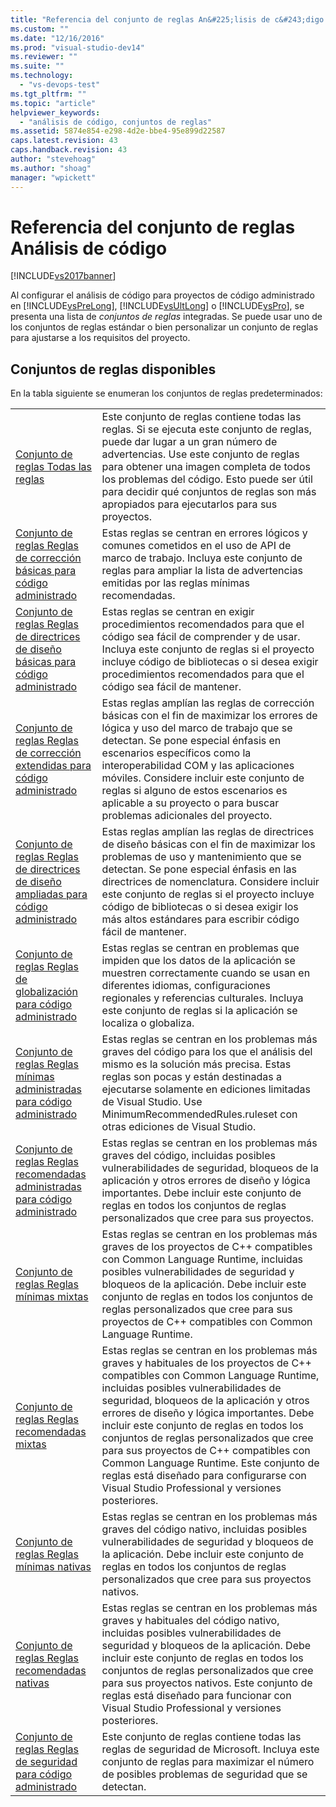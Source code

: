 ```yaml
---
title: "Referencia del conjunto de reglas An&#225;lisis de c&#243;digo | Microsoft Docs"
ms.custom: ""
ms.date: "12/16/2016"
ms.prod: "visual-studio-dev14"
ms.reviewer: ""
ms.suite: ""
ms.technology: 
  - "vs-devops-test"
ms.tgt_pltfrm: ""
ms.topic: "article"
helpviewer_keywords: 
  - "análisis de código, conjuntos de reglas"
ms.assetid: 5874e854-e298-4d2e-bbe4-95e899d22587
caps.latest.revision: 43
caps.handback.revision: 43
author: "stevehoag"
ms.author: "shoag"
manager: "wpickett"
---
```

# Referencia del conjunto de reglas An&#225;lisis de c&#243;digo
[!INCLUDE[vs2017banner](../code-quality/includes/vs2017banner.md)]

Al configurar el análisis de código para proyectos de código administrado en [!INCLUDE[vsPreLong](../code-quality/includes/vsprelong_md.md)], [!INCLUDE[vsUltLong](../code-quality/includes/vsultlong_md.md)] o [!INCLUDE[vsPro](../code-quality/includes/vspro_md.md)], se presenta una lista de *conjuntos de reglas* integradas.  Se puede usar uno de los conjuntos de reglas estándar o bien personalizar un conjunto de reglas para ajustarse a los requisitos del proyecto.  
  
## Conjuntos de reglas disponibles  
 En la tabla siguiente se enumeran los conjuntos de reglas predeterminados:  
  
|||  
|-|-|  
|[Conjunto de reglas Todas las reglas](../code-quality/all-rules-rule-set.md)|Este conjunto de reglas contiene todas las reglas.  Si se ejecuta este conjunto de reglas, puede dar lugar a un gran número de advertencias.  Use este conjunto de reglas para obtener una imagen completa de todos los problemas del código.  Esto puede ser útil para decidir qué conjuntos de reglas son más apropiados para ejecutarlos para sus proyectos.|  
|[Conjunto de reglas Reglas de corrección básicas para código administrado](../code-quality/basic-correctness-rules-rule-set-for-managed-code.md)|Estas reglas se centran en errores lógicos y comunes cometidos en el uso de API de marco de trabajo.  Incluya este conjunto de reglas para ampliar la lista de advertencias emitidas por las reglas mínimas recomendadas.|  
|[Conjunto de reglas Reglas de directrices de diseño básicas para código administrado](../code-quality/basic-design-guideline-rules-rule-set-for-managed-code.md)|Estas reglas se centran en exigir procedimientos recomendados para que el código sea fácil de comprender y de usar.  Incluya este conjunto de reglas si el proyecto incluye código de bibliotecas o si desea exigir procedimientos recomendados para que el código sea fácil de mantener.|  
|[Conjunto de reglas Reglas de corrección extendidas para código administrado](../code-quality/extended-correctness-rules-rule-set-for-managed-code.md)|Estas reglas amplían las reglas de corrección básicas con el fin de maximizar los errores de lógica y uso del marco de trabajo que se detectan.  Se pone especial énfasis en escenarios específicos como la interoperabilidad COM y las aplicaciones móviles.  Considere incluir este conjunto de reglas si alguno de estos escenarios es aplicable a su proyecto o para buscar problemas adicionales del proyecto.|  
|[Conjunto de reglas Reglas de directrices de diseño ampliadas para código administrado](../code-quality/extended-design-guidelines-rules-rule-set-for-managed-code.md)|Estas reglas amplían las reglas de directrices de diseño básicas con el fin de maximizar los problemas de uso y mantenimiento que se detectan.  Se pone especial énfasis en las directrices de nomenclatura.  Considere incluir este conjunto de reglas si el proyecto incluye código de bibliotecas o si desea exigir los más altos estándares para escribir código fácil de mantener.|  
|[Conjunto de reglas Reglas de globalización para código administrado](../code-quality/globalization-rules-rule-set-for-managed-code.md)|Estas reglas se centran en problemas que impiden que los datos de la aplicación se muestren correctamente cuando se usan en diferentes idiomas, configuraciones regionales y referencias culturales.  Incluya este conjunto de reglas si la aplicación se localiza o globaliza.|  
|[Conjunto de reglas Reglas mínimas administradas para código administrado](../code-quality/managed-minimun-rules-rule-set-for-managed-code.md)|Estas reglas se centran en los problemas más graves del código para los que el análisis del mismo es la solución más precisa.  Estas reglas son pocas y están destinadas a ejecutarse solamente en ediciones limitadas de Visual Studio.  Use MinimumRecommendedRules.ruleset con otras ediciones de Visual Studio.|  
|[Conjunto de reglas Reglas recomendadas administradas para código administrado](../code-quality/managed-recommended-rules-rule-set-for-managed-code.md)|Estas reglas se centran en los problemas más graves del código, incluidas posibles vulnerabilidades de seguridad, bloqueos de la aplicación y otros errores de diseño y lógica importantes.  Debe incluir este conjunto de reglas en todos los conjuntos de reglas personalizados que cree para sus proyectos.|  
|[Conjunto de reglas Reglas mínimas mixtas](../code-quality/mixed-minimum-rules-rule-set.md)|Estas reglas se centran en los problemas más graves de los proyectos de C\+\+ compatibles con Common Language Runtime, incluidas posibles vulnerabilidades de seguridad y bloqueos de la aplicación.  Debe incluir este conjunto de reglas en todos los conjuntos de reglas personalizados que cree para sus proyectos de C\+\+ compatibles con Common Language Runtime.|  
|[Conjunto de reglas Reglas recomendadas mixtas](../code-quality/mixed-recommended-rules-rule-set.md)|Estas reglas se centran en los problemas más graves y habituales de los proyectos de C\+\+ compatibles con Common Language Runtime, incluidas posibles vulnerabilidades de seguridad, bloqueos de la aplicación y otros errores de diseño y lógica importantes.  Debe incluir este conjunto de reglas en todos los conjuntos de reglas personalizados que cree para sus proyectos de C\+\+ compatibles con Common Language Runtime.  Este conjunto de reglas está diseñado para configurarse con Visual Studio Professional y versiones posteriores.|  
|[Conjunto de reglas Reglas mínimas nativas](../code-quality/native-minimum-rules-rule-set.md)|Estas reglas se centran en los problemas más graves del código nativo, incluidas posibles vulnerabilidades de seguridad y bloqueos de la aplicación.  Debe incluir este conjunto de reglas en todos los conjuntos de reglas personalizados que cree para sus proyectos nativos.|  
|[Conjunto de reglas Reglas recomendadas nativas](../code-quality/native-recommended-rules-rule-set.md)|Estas reglas se centran en los problemas más graves y habituales del código nativo, incluidas posibles vulnerabilidades de seguridad y bloqueos de la aplicación.  Debe incluir este conjunto de reglas en todos los conjuntos de reglas personalizados que cree para sus proyectos nativos.  Este conjunto de reglas está diseñado para funcionar con Visual Studio Professional y versiones posteriores.|  
|[Conjunto de reglas Reglas de seguridad para código administrado](../code-quality/security-rules-rule-set-for-managed-code.md)|Este conjunto de reglas contiene todas las reglas de seguridad de Microsoft.  Incluya este conjunto de reglas para maximizar el número de posibles problemas de seguridad que se detectan.|